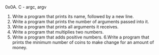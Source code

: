 0x0A. C - argc, argv
1. Write a program that prints its name, followed by a new line.
2. Write a program that prints the number of arguments passed into it.
3. Write a program that prints all arguments it receives.
4. Write a program that multiplies two numbers.
5. Write a program that adds positive numbers.
6.Write a program that prints the minimum number of coins to make change for an amount of money.
